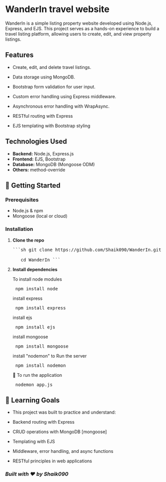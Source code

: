 # WanderIn travel website 
WanderIn is a simple listing property website developed using Node.js, Express, and EJS. This project serves as a hands-on experience to build a travel listing platform, allowing users to create, edit, and view property listings.​

## Features
- Create, edit, and delete travel listings.​

- Data storage using MongoDB.​

- Bootstrap form validation for user input.​

- Custom error handling using Express middleware.​

- Asynchronous error handling with WrapAsync.​

- RESTful routing with Express

- EJS templating with Bootstrap styling

## Technologies Used

- **Backend:** Node.js, Express.js
- **Frontend:** EJS, Bootstrap
- **Database:** MongoDB (Mongoose ODM)
- **Others:** method-override

## 🚀 Getting Started

### Prerequisites

- Node.js & npm
- Mongoose (local or cloud)

### Installation

1. **Clone the repo**
   <pre>```sh git clone https://github.com/Shaik090/WanderIn.git

      cd WanderIn ``` </pre>

2. **Install dependencies**

    To install node modules
    <pre> npm install node </pre>

    install express
    <pre> npm install express </pre> 

    install ejs
    <pre> npm install ejs </pre>

    install mongoose
    <pre> npm install mongoose </pre>  

    install "nodemon" to Run the server

    <pre> npm install nodemon </pre> 

    🚀 To run the application
    <pre> nodemon app.js </pre>  

## 🧠 Learning Goals

- This project was built to practice and understand:

- Backend routing with Express

- CRUD operations with MongoDB [mongoose]

- Templating with EJS

- Middleware, error handling, and async functions

- RESTful principles in web applications

### ***Built with ❤️ by Shaik090***